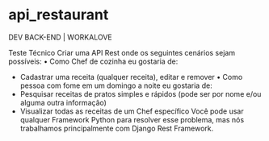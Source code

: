 # api_restaurant
DEV BACK-END | WORKALOVE

Teste Técnico
Criar uma API Rest onde os seguintes cenários sejam possíveis:
• Como Chef de cozinha eu gostaria de:
- Cadastrar uma receita (qualquer receita), editar e remover
• Como pessoa com fome em um domingo a noite eu gostaria de:
- Pesquisar receitas de pratos simples e rápidos (pode ser por nome e/ou alguma outra
informação)
- Visualizar todas as receitas de um Chef específico
Você pode usar qualquer Framework Python para resolver esse problema, mas nós trabalhamos
principalmente com Django Rest Framework.
